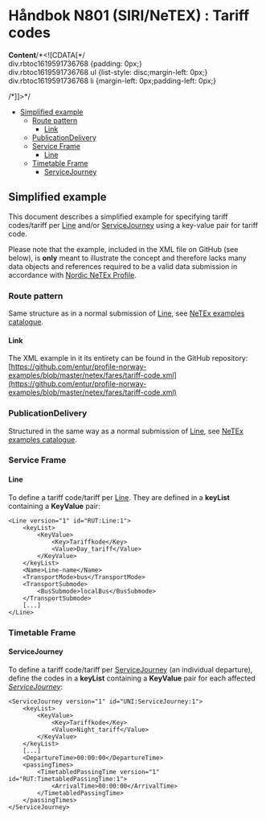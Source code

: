 # Håndbok N801 \(SIRI/NeTEX\) : Tariff codes

 **Content**/\*&lt;!\[CDATA\[\*/  
div.rbtoc1619591736768 {padding: 0px;}  
div.rbtoc1619591736768 ul {list-style: disc;margin-left: 0px;}  
div.rbtoc1619591736768 li {margin-left: 0px;padding-left: 0px;}  
  
/\*\]\]&gt;\*/

* [Simplified example](handbok-n801-siri-netex-tariff-codes.md#Tariffcodes-Simplifiedexample)
  * [Route pattern](handbok-n801-siri-netex-tariff-codes.md#Tariffcodes-Routepattern)
    * [Link](handbok-n801-siri-netex-tariff-codes.md#Tariffcodes-Link)
  * [PublicationDelivery](handbok-n801-siri-netex-tariff-codes.md#Tariffcodes-PublicationDelivery)
  * [Service Frame](handbok-n801-siri-netex-tariff-codes.md#Tariffcodes-ServiceFrame)
    * [Line](handbok-n801-siri-netex-tariff-codes.md#Tariffcodes-Line)
  * [Timetable Frame](handbok-n801-siri-netex-tariff-codes.md#Tariffcodes-TimetableFrame)
    * [ServiceJourney](handbok-n801-siri-netex-tariff-codes.md#Tariffcodes-ServiceJourney)

## Simplified example <a id="Tariffcodes-Simplifiedexample"></a>

This document describes a simplified example for specifying tariff codes/tariff per [Line](handbok-n801-siri-netex-network.md#network-Line) and/or [ServiceJourney](handbok-n801-siri-netex-timetable.md#timetable-ServiceJourney) using a key-value pair for tariff code.

Please note that the example, included in the XML file on GitHub \(see below\), is **only** meant to illustrate the concept and therefore lacks many data objects and references required to be a valid data submission in accordance with [Nordic NeTEx Profile](handbok-n801-siri-netex-nordic-netex-profile.md).

### Route pattern <a id="Tariffcodes-Routepattern"></a>

Same structure as in a normal submission of [Line](handbok-n801-siri-netex-network.md#network-Line), see [NeTEx examples catalogue](handbok-n801-siri-netex-netex-examples-catalogue.md).

#### Link <a id="Tariffcodes-Link"></a>

The XML example in it its entirety can be found in the GitHub repository: [https://github.com/entur/profile-norway-examples/blob/master/netex/fares/tariff-code.xml](https://github.com/entur/profile-norway-examples/blob/master/netex/fares/tariff-code.xml)

### PublicationDelivery <a id="Tariffcodes-PublicationDelivery"></a>

Structured in the same way as a normal submission of [Line](handbok-n801-siri-netex-network.md#network-Line), see [NeTEx examples catalogue](handbok-n801-siri-netex-netex-examples-catalogue.md).

### Service Frame <a id="Tariffcodes-ServiceFrame"></a>

#### Line <a id="Tariffcodes-Line"></a>

To define a tariff code/tariff per [Line](handbok-n801-siri-netex-network.md#network-Line). They are defined in a **keyList** containing a **KeyValue** pair:

```text
<Line version="1" id="RUT:Line:1">
	<keyList>
		<KeyValue>
			<Key>Tariffkode</Key>
			<Value>Day_tariff</Value>
		</KeyValue>
	</keyList>
	<Name>Line-name</Name>
	<TransportMode>bus</TransportMode>
	<TransportSubmode>
		<BusSubmode>localBus</BusSubmode>
	</TransportSubmode>
	[...]
</Line>
```

### Timetable Frame <a id="Tariffcodes-TimetableFrame"></a>

#### ServiceJourney <a id="Tariffcodes-ServiceJourney"></a>

To define a tariff code/tariff per [ServiceJourney](handbok-n801-siri-netex-timetable.md#timetable-ServiceJourney) \(an individual departure\), define the codes in a **keyList** containing a **KeyValue** pair for each affected [_ServiceJourney_](handbok-n801-siri-netex-timetable.md#timetable-ServiceJourney):

```text
<ServiceJourney version="1" id="UNI:ServiceJourney:1">
	<keyList>
		<KeyValue>
			<Key>Tariffkode</Key>
			<Value>Night_tariff</Value>
		</KeyValue>
	</keyList>
	[...]
	<DepartureTime>00:00:00</DepartureTime>
	<passingTimes>
		<TimetabledPassingTime version="1" id="RUT:TimetabledPassingTime:1">
			<ArrivalTime>00:00:00</ArrivalTime>
		</TimetabledPassingTime>
	</passingTimes>
</ServiceJourney>
```

